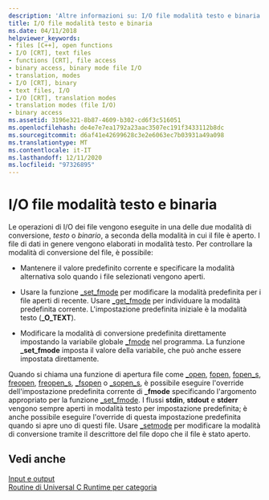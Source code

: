 ```yaml
---
description: 'Altre informazioni su: I/O file modalità testo e binaria'
title: I/O file modalità testo e binaria
ms.date: 04/11/2018
helpviewer_keywords:
- files [C++], open functions
- I/O [CRT], text files
- functions [CRT], file access
- binary access, binary mode file I/O
- translation, modes
- I/O [CRT], binary
- text files, I/O
- I/O [CRT], translation modes
- translation modes (file I/O)
- binary access
ms.assetid: 3196e321-8b87-4609-b302-cd6f3c516051
ms.openlocfilehash: de4e7e7ea1792a23aac3507ec191f3433112b8dc
ms.sourcegitcommit: d6af41e42699628c3e2e6063ec7b03931a49a098
ms.translationtype: MT
ms.contentlocale: it-IT
ms.lasthandoff: 12/11/2020
ms.locfileid: "97326895"
---
```

# <a name="text-and-binary-mode-file-io"></a>I/O file modalità testo e binaria

Le operazioni di I/O dei file vengono eseguite in una delle due modalità di conversione, *testo* o *binario*, a seconda della modalità in cui il file è aperto. I file di dati in genere vengono elaborati in modalità testo. Per controllare la modalità di conversione del file, è possibile:

- Mantenere il valore predefinito corrente e specificare la modalità alternativa solo quando i file selezionati vengono aperti.

- Usare la funzione [_set_fmode](../c-runtime-library/reference/set-fmode.md) per modificare la modalità predefinita per i file aperti di recente. Usare [_get_fmode](../c-runtime-library/reference/get-fmode.md) per individuare la modalità predefinita corrente. L'impostazione predefinita iniziale è la modalità testo (**_O_TEXT**).

- Modificare la modalità di conversione predefinita direttamente impostando la variabile globale [_fmode](../c-runtime-library/fmode.md) nel programma. La funzione **_set_fmode** imposta il valore della variabile, che può anche essere impostata direttamente.

Quando si chiama una funzione di apertura file come [_open](../c-runtime-library/reference/open-wopen.md), [fopen](../c-runtime-library/reference/fopen-wfopen.md), [fopen_s](../c-runtime-library/reference/fopen-s-wfopen-s.md), [freopen](../c-runtime-library/reference/freopen-wfreopen.md), [freopen_s](../c-runtime-library/reference/freopen-s-wfreopen-s.md), [_fsopen](../c-runtime-library/reference/fsopen-wfsopen.md) o [_sopen_s](../c-runtime-library/reference/sopen-s-wsopen-s.md), è possibile eseguire l'override dell'impostazione predefinita corrente di **_fmode** specificando l'argomento appropriato per la funzione [_set_fmode](../c-runtime-library/reference/set-fmode.md). I flussi **stdin**, **stdout** e **stderr** vengono sempre aperti in modalità testo per impostazione predefinita; è anche possibile eseguire l'override di questa impostazione predefinita quando si apre uno di questi file. Usare [_setmode](../c-runtime-library/reference/setmode.md) per modificare la modalità di conversione tramite il descrittore del file dopo che il file è stato aperto.

## <a name="see-also"></a>Vedi anche

[Input e output](../c-runtime-library/input-and-output.md)<br/>
[Routine di Universal C Runtime per categoria](../c-runtime-library/run-time-routines-by-category.md)<br/>
